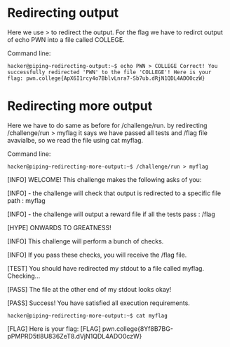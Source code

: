 # Redirecting output
Here we use > to redirect the output. For the flag we have to redirct output of echo PWN into a file called COLLEGE.

Command line:

`
hacker@piping~redirecting-output:~$ echo PWN > COLLEGE
Correct! You successfully redirected 'PWN' to the file 'COLLEGE'! Here is your
flag:
pwn.college{ApX6I1rcy4o7BblvLnra7-Sb7ub.dRjN1QDL4ADO0czW}
`

# Redirecting more output
Here we have to do same as before for /challenge/run. by redirecting /challenge/run > myflag it says we have passed all tests and /flag file avavialbe, so we read the file using cat myflag.

Command line:

`
hacker@piping~redirecting-more-output:~$ /challenge/run > myflag
`

[INFO] WELCOME! This challenge makes the following asks of you:

[INFO] - the challenge will check that output is redirected to a specific file path : myflag

[INFO] - the challenge will output a reward file if all the tests pass : /flag

[HYPE] ONWARDS TO GREATNESS!

[INFO] This challenge will perform a bunch of checks.

[INFO] If you pass these checks, you will receive the /flag file.

[TEST] You should have redirected my stdout to a file called myflag. Checking...

[PASS] The file at the other end of my stdout looks okay!

[PASS] Success! You have satisfied all execution requirements.

`
hacker@piping~redirecting-more-output:~$ cat myflag
`

[FLAG] Here is your flag:
[FLAG] pwn.college{8Yf8B7BG-pPMPRD5tl8U836ZeT8.dVjN1QDL4ADO0czW}
 # 
 
